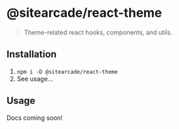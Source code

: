 # @sitearcade/react-theme

> Theme-related react hooks, components, and utils.

## Installation

1. `npm i -D @sitearcade/react-theme`
2. See usage...

## Usage

Docs coming soon!
